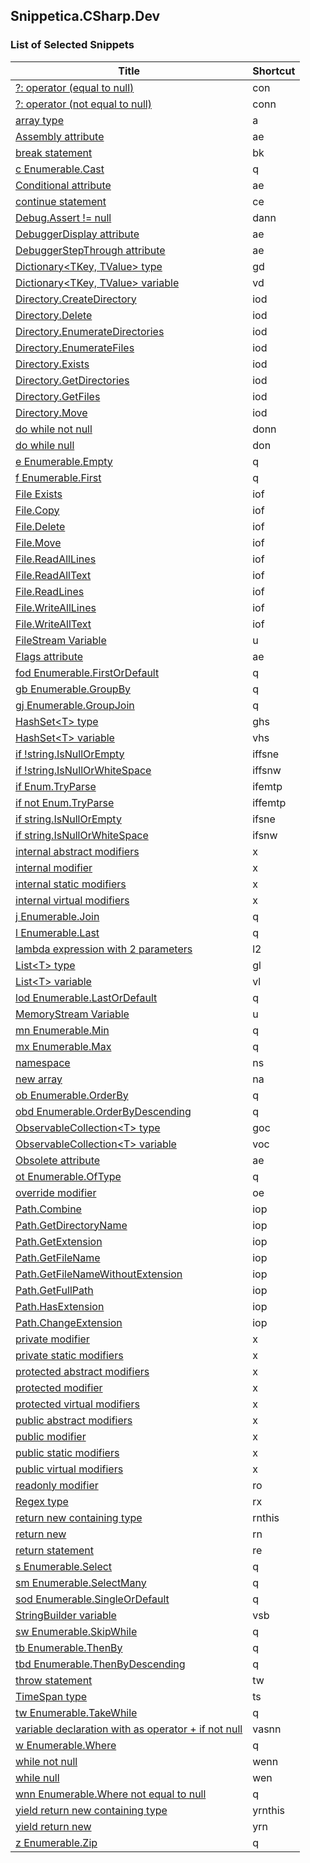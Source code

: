﻿## Snippetica.CSharp.Dev

### List of Selected Snippets

Title | Shortcut
----- | --------
[?: operator \(equal to null\)](ConditionalOperatorEqualToNull.snippet)|con
[?: operator \(not equal to null\)](ConditionalOperatorNotEqualToNull.snippet)|conn
[array type](_AutoGenerated/ArrayOfTType.snippet)|a
[Assembly attribute](Attributes/AssemblyAttribute.snippet)|ae
[break statement](BreakStatement.snippet)|bk
[c Enumerable\.Cast](Linq/EnumerableCast.snippet)|q
[Conditional attribute](Attributes/ConditionalAttribute.snippet)|ae
[continue statement](ContinueStatement.snippet)|ce
[Debug\.Assert \!= null](DebugAssertNotNull.snippet)|dann
[DebuggerDisplay attribute](Attributes/DebuggerDisplayAttribute.snippet)|ae
[DebuggerStepThrough attribute](Attributes/DebuggerStepThroughAttribute.snippet)|ae
[Dictionary&lt;TKey, TValue&gt; type](DictionaryOfTKeyTValueType.snippet)|gd
[Dictionary&lt;TKey, TValue&gt; variable](_AutoGenerated/DictionaryOfTKeyTValueVariable.snippet)|vd
[Directory\.CreateDirectory](IO/DirectoryCreateDirectory.snippet)|iod
[Directory\.Delete](IO/DirectoryDelete.snippet)|iod
[Directory\.EnumerateDirectories](IO/DirectoryEnumerateDirectories.snippet)|iod
[Directory\.EnumerateFiles](IO/DirectoryEnumerateFiles.snippet)|iod
[Directory\.Exists](IO/DirectoryExists.snippet)|iod
[Directory\.GetDirectories](IO/DirectoryGetDirectories.snippet)|iod
[Directory\.GetFiles](IO/DirectoryGetFiles.snippet)|iod
[Directory\.Move](IO/DirectoryMove.snippet)|iod
[do while not null](DoNotNull.snippet)|donn
[do while null](DoNull.snippet)|don
[e Enumerable\.Empty](Linq/EnumerableEmpty.snippet)|q
[f Enumerable\.First](Linq/EnumerableFirst.snippet)|q
[File Exists](IO/FileExists.snippet)|iof
[File\.Copy](IO/FileCopy.snippet)|iof
[File\.Delete](IO/FileDelete.snippet)|iof
[File\.Move](IO/FileMove.snippet)|iof
[File\.ReadAllLines](IO/FileReadAllLines.snippet)|iof
[File\.ReadAllText](IO/FileReadAllText.snippet)|iof
[File\.ReadLines](IO/FileReadLines.snippet)|iof
[File\.WriteAllLines](IO/FileWriteAllLines.snippet)|iof
[File\.WriteAllText](IO/FileWriteAllText.snippet)|iof
[FileStream Variable](IO/FileStreamVariable.snippet)|u
[Flags attribute](Attributes/FlagsAttribute.snippet)|ae
[fod Enumerable\.FirstOrDefault](Linq/EnumerableFirstOrDefault.snippet)|q
[gb Enumerable\.GroupBy](Linq/EnumerableGroupBy.snippet)|q
[gj Enumerable\.GroupJoin](Linq/EnumerableGroupJoin.snippet)|q
[HashSet&lt;T&gt; type](_AutoGenerated/HashSetOfTType.snippet)|ghs
[HashSet&lt;T&gt; variable](_AutoGenerated/HashSetOfTVariable.snippet)|vhs
[if \!string\.IsNullOrEmpty](IfNotStringIsNullOrEmpty.snippet)|iffsne
[if \!string\.IsNullOrWhiteSpace](IfNotStringIsNullOrWhiteSpace.snippet)|iffsnw
[if Enum\.TryParse](IfEnumTryParse.snippet)|ifemtp
[if not Enum\.TryParse](IfNotEnumTryParse.snippet)|iffemtp
[if string\.IsNullOrEmpty](IfStringIsNullOrEmpty.snippet)|ifsne
[if string\.IsNullOrWhiteSpace](IfStringIsNullOrWhiteSpace.snippet)|ifsnw
[internal abstract modifiers](Modifiers/InternalAbstractModifiers.snippet)|x
[internal modifier](Modifiers/InternalModifier.snippet)|x
[internal static modifiers](Modifiers/InternalStaticModifiers.snippet)|x
[internal virtual modifiers](Modifiers/InternalVirtualModifiers.snippet)|x
[j Enumerable\.Join](Linq/EnumerableJoin.snippet)|q
[l Enumerable\.Last](Linq/EnumerableLast.snippet)|q
[lambda expression with 2 parameters](LambdaExpressionWithTwoParameters.snippet)|l2
[List&lt;T&gt; type](_AutoGenerated/ListOfTType.snippet)|gl
[List&lt;T&gt; variable](_AutoGenerated/ListOfTVariable.snippet)|vl
[lod Enumerable\.LastOrDefault](Linq/EnumerableLastOrDefault.snippet)|q
[MemoryStream Variable](IO/MemoryStreamVariable.snippet)|u
[mn Enumerable\.Min](Linq/EnumerableMin.snippet)|q
[mx Enumerable\.Max](Linq/EnumerableMax.snippet)|q
[namespace](Namespace.snippet)|ns
[new array ](_AutoGenerated/NewArrayOfT.snippet)|na
[ob Enumerable\.OrderBy](Linq/EnumerableOrderBy.snippet)|q
[obd Enumerable\.OrderByDescending](Linq/EnumerableOrderByDescending.snippet)|q
[ObservableCollection&lt;T&gt; type](_AutoGenerated/ObservableCollectionOfTType.snippet)|goc
[ObservableCollection&lt;T&gt; variable](_AutoGenerated/ObservableCollectionOfTVariable.snippet)|voc
[Obsolete attribute](Attributes/ObsoleteAttribute.snippet)|ae
[ot Enumerable\.OfType](Linq/EnumerableOfType.snippet)|q
[override modifier](Modifiers/OverrideModifier.snippet)|oe
[Path\.Combine](IO/PathCombine.snippet)|iop
[Path\.GetDirectoryName](IO/PathGetDirectoryName.snippet)|iop
[Path\.GetExtension](IO/PathGetExtension.snippet)|iop
[Path\.GetFileName](IO/PathGetFileName.snippet)|iop
[Path\.GetFileNameWithoutExtension](IO/PathGetFileNameWithoutExtension.snippet)|iop
[Path\.GetFullPath](IO/PathGetFullPath.snippet)|iop
[Path\.HasExtension](IO/PathHasExtension.snippet)|iop
[Path\.ChangeExtension](IO/PathChangeExtension.snippet)|iop
[private modifier](Modifiers/PrivateModifier.snippet)|x
[private static modifiers](Modifiers/PrivateStaticModifiers.snippet)|x
[protected abstract modifiers](Modifiers/ProtectedAbstractModifiers.snippet)|x
[protected modifier](Modifiers/ProtectedModifier.snippet)|x
[protected virtual modifiers](Modifiers/ProtectedVirtualModifiers.snippet)|x
[public abstract modifiers](Modifiers/PublicAbstractModifiers.snippet)|x
[public modifier](Modifiers/PublicModifier.snippet)|x
[public static modifiers](Modifiers/PublicStaticModifiers.snippet)|x
[public virtual modifiers](Modifiers/PublicVirtualModifiers.snippet)|x
[readonly modifier](Modifiers/ReadOnlyModifier.snippet)|ro
[Regex type](Regex.snippet)|rx
[return new containing type](ReturnNewThis.snippet)|rnthis
[return new](ReturnNew.snippet)|rn
[return statement](ReturnStatement.snippet)|re
[s Enumerable\.Select](Linq/EnumerableSelect.snippet)|q
[sm Enumerable\.SelectMany](Linq/EnumerableSelectMany.snippet)|q
[sod Enumerable\.SingleOrDefault](Linq/EnumerableSingleOrDefault.snippet)|q
[StringBuilder variable](StringBuilderVariable.snippet)|vsb
[sw Enumerable\.SkipWhile](Linq/EnumerableSkipWhile.snippet)|q
[tb Enumerable\.ThenBy](Linq/EnumerableThenBy.snippet)|q
[tbd Enumerable\.ThenByDescending](Linq/EnumerableThenByDescending.snippet)|q
[throw statement](ThrowStatement.snippet)|tw
[TimeSpan type](TimeSpanType.snippet)|ts
[tw Enumerable\.TakeWhile](Linq/EnumerableTakeWhile.snippet)|q
[variable declaration with as operator \+ if not null](VariableAsTIfNotNull.snippet)|vasnn
[w Enumerable\.Where](Linq/EnumerableWhere.snippet)|q
[while not null](WhileNotNull.snippet)|wenn
[while null](WhileNull.snippet)|wen
[wnn Enumerable\.Where not equal to null](Linq/EnumerableWhereNotNull.snippet)|q
[yield return new containing type](YieldReturnNewThis.snippet)|yrnthis
[yield return new](YieldReturnNew.snippet)|yrn
[z Enumerable\.Zip](Linq/EnumerableZip.snippet)|q
